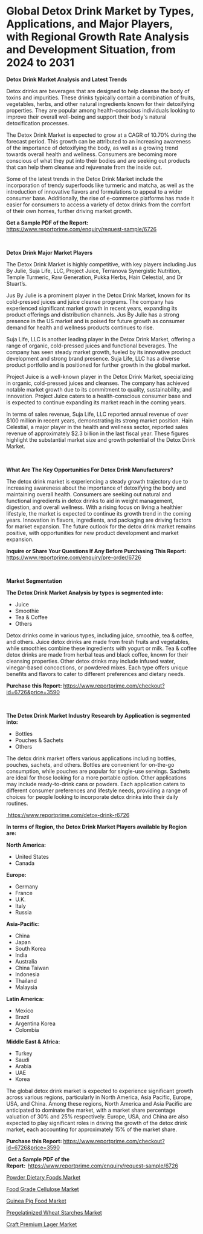 <p><h1>Global Detox Drink Market by Types, Applications, and Major Players, with Regional Growth Rate Analysis and Development Situation, from 2024 to 2031</h1></p><p><strong>Detox Drink Market Analysis and Latest Trends</strong></p>
<p><p>Detox drinks are beverages that are designed to help cleanse the body of toxins and impurities. These drinks typically contain a combination of fruits, vegetables, herbs, and other natural ingredients known for their detoxifying properties. They are popular among health-conscious individuals looking to improve their overall well-being and support their body's natural detoxification processes.</p><p>The Detox Drink Market is expected to grow at a CAGR of 10.70% during the forecast period. This growth can be attributed to an increasing awareness of the importance of detoxifying the body, as well as a growing trend towards overall health and wellness. Consumers are becoming more conscious of what they put into their bodies and are seeking out products that can help them cleanse and rejuvenate from the inside out.</p><p>Some of the latest trends in the Detox Drink Market include the incorporation of trendy superfoods like turmeric and matcha, as well as the introduction of innovative flavors and formulations to appeal to a wider consumer base. Additionally, the rise of e-commerce platforms has made it easier for consumers to access a variety of detox drinks from the comfort of their own homes, further driving market growth.</p></p>
<p><strong>Get a Sample PDF of the Report:&nbsp;</strong> <a href="https://www.reportprime.com/enquiry/request-sample/6726">https://www.reportprime.com/enquiry/request-sample/6726</a></p>
<p>&nbsp;</p>
<p><strong>Detox Drink Major Market Players</strong></p>
<p><p>The Detox Drink Market is highly competitive, with key players including Jus By Julie, Suja Life, LLC, Project Juice, Terranova Synergistic Nutrition, Temple Turmeric, Raw Generation, Pukka Herbs, Hain Celestial, and Dr Stuart’s. </p><p>Jus By Julie is a prominent player in the Detox Drink Market, known for its cold-pressed juices and juice cleanse programs. The company has experienced significant market growth in recent years, expanding its product offerings and distribution channels. Jus By Julie has a strong presence in the US market and is poised for future growth as consumer demand for health and wellness products continues to rise.</p><p>Suja Life, LLC is another leading player in the Detox Drink Market, offering a range of organic, cold-pressed juices and functional beverages. The company has seen steady market growth, fueled by its innovative product development and strong brand presence. Suja Life, LLC has a diverse product portfolio and is positioned for further growth in the global market.</p><p>Project Juice is a well-known player in the Detox Drink Market, specializing in organic, cold-pressed juices and cleanses. The company has achieved notable market growth due to its commitment to quality, sustainability, and innovation. Project Juice caters to a health-conscious consumer base and is expected to continue expanding its market reach in the coming years.</p><p>In terms of sales revenue, Suja Life, LLC reported annual revenue of over $100 million in recent years, demonstrating its strong market position. Hain Celestial, a major player in the health and wellness sector, reported sales revenue of approximately $2.3 billion in the last fiscal year. These figures highlight the substantial market size and growth potential of the Detox Drink Market.</p></p>
<p>&nbsp;</p>
<p><strong>What Are The Key Opportunities For Detox Drink Manufacturers?</strong></p>
<p><p>The detox drink market is experiencing a steady growth trajectory due to increasing awareness about the importance of detoxifying the body and maintaining overall health. Consumers are seeking out natural and functional ingredients in detox drinks to aid in weight management, digestion, and overall wellness. With a rising focus on living a healthier lifestyle, the market is expected to continue its growth trend in the coming years. Innovation in flavors, ingredients, and packaging are driving factors for market expansion. The future outlook for the detox drink market remains positive, with opportunities for new product development and market expansion.</p></p>
<p><strong>Inquire or Share Your Questions If Any Before Purchasing This Report:</strong> <a href="https://www.reportprime.com/enquiry/pre-order/6726">https://www.reportprime.com/enquiry/pre-order/6726</a></p>
<p>&nbsp;</p>
<p><strong>Market Segmentation</strong></p>
<p><strong>The Detox Drink Market Analysis by types is segmented into:</strong></p>
<p><ul><li>Juice</li><li>Smoothie</li><li>Tea & Coffee</li><li>Others</li></ul></p>
<p><p>Detox drinks come in various types, including juice, smoothie, tea & coffee, and others. Juice detox drinks are made from fresh fruits and vegetables, while smoothies combine these ingredients with yogurt or milk. Tea & coffee detox drinks are made from herbal teas and black coffee, known for their cleansing properties. Other detox drinks may include infused water, vinegar-based concoctions, or powdered mixes. Each type offers unique benefits and flavors to cater to different preferences and dietary needs.</p></p>
<p><strong>Purchase this Report:&nbsp;</strong><a href="https://www.reportprime.com/checkout?id=6726&price=3590">https://www.reportprime.com/checkout?id=6726&price=3590</a></p>
<p>&nbsp;</p>
<p><strong>The Detox Drink Market Industry Research by Application is segmented into:</strong></p>
<p><ul><li>Bottles</li><li>Pouches & Sachets</li><li>Others</li></ul></p>
<p><p>The detox drink market offers various applications including bottles, pouches, sachets, and others. Bottles are convenient for on-the-go consumption, while pouches are popular for single-use servings. Sachets are ideal for those looking for a more portable option. Other applications may include ready-to-drink cans or powders. Each application caters to different consumer preferences and lifestyle needs, providing a range of choices for people looking to incorporate detox drinks into their daily routines.</p></p>
<p><a href="https://www.reportprime.com/detox-drink-r6726">&nbsp;https://www.reportprime.com/detox-drink-r6726</a></p>
<p><strong>In terms of Region, the Detox Drink Market Players available by Region are:</strong></p>
<p>
    <p> <strong> North America: </strong>
        <ul>
            <li>United States</li>
            <li>Canada</li>
        </ul>
        </p> 
    <p> <strong> Europe: </strong>
        <ul>
            <li>Germany</li>
            <li>France</li>
            <li>U.K.</li>
            <li>Italy</li>
            <li>Russia</li>
        </ul>
        </p> 
    <p> <strong> Asia-Pacific: </strong>
        <ul>
            <li>China</li>
            <li>Japan</li>
            <li>South Korea</li>
            <li>India</li>
            <li>Australia</li>
            <li>China Taiwan</li>
            <li>Indonesia</li>
            <li>Thailand</li>
            <li>Malaysia</li>
        </ul>
        </p> 
    <p> <strong> Latin America: </strong>
        <ul>
            <li>Mexico</li>
            <li>Brazil</li>
            <li>Argentina Korea</li>
            <li>Colombia</li>
        </ul>
        </p> 
    <p> <strong> Middle East & Africa: </strong>
        <ul>
            <li>Turkey</li>
            <li>Saudi</li>
            <li>Arabia</li>
            <li>UAE</li>
            <li>Korea</li>
        </ul>
    </p>
    </p>
<p><p>The global detox drink market is expected to experience significant growth across various regions, particularly in North America, Asia Pacific, Europe, USA, and China. Among these regions, North America and Asia Pacific are anticipated to dominate the market, with a market share percentage valuation of 30% and 25% respectively. Europe, USA, and China are also expected to play significant roles in driving the growth of the detox drink market, each accounting for approximately 15% of the market share.</p></p>
<p><strong>Purchase this Report: </strong><a href="https://www.reportprime.com/checkout?id=6726&price=3590">https://www.reportprime.com/checkout?id=6726&price=3590</a></p>
<p>&nbsp;<strong>Get a Sample PDF of the Report:&nbsp;&nbsp;</strong><a href="https://www.reportprime.com/enquiry/request-sample/6726">https://www.reportprime.com/enquiry/request-sample/6726</a></p>
<p><strong></strong></p>
<p><p><a href="https://github.com/jadenRaynor/Market-Research-Report-List-1/blob/main/powder-dietary-foods-market.md">Powder Dietary Foods Market</a></p><p><a href="https://github.com/trameciabutler45/Market-Research-Report-List-1/blob/main/food-grade-cellulose-market.md">Food Grade Cellulose Market</a></p><p><a href="https://github.com/JordyBecker/Market-Research-Report-List-1/blob/main/guinea-pig-food-market.md">Guinea Pig Food Market</a></p><p><a href="https://github.com/sydneyHley85/Market-Research-Report-List-1/blob/main/pregelatinized-wheat-starches-market.md">Pregelatinized Wheat Starches Market</a></p><p><a href="https://github.com/JosephMorgnlvXXff/Market-Research-Report-List-1/blob/main/craft-premium-lager-market.md">Craft Premium Lager Market</a></p></p>